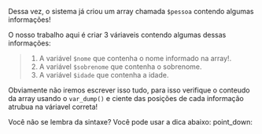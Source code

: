 Dessa vez, o sistema já criou um array chamada `$pessoa` contendo algumas informações!

O nosso trabalho aqui é criar 3 váriaveis contendo algumas dessas informações:

> 1. A variável `$nome` que contenha o nome informado na array!.
> 2. A variável `$sobrenome` que contenha o sobrenome.
> 3. A variável `$idade` que contenha a idade.

Obviamente não iremos escrever isso tudo, para isso verifique o conteudo da array usando o `var_dump()` e ciente das posições de cada informação atrubua na váriavel correta!

Você não se lembra da sintaxe? Você pode usar a dica abaixo: point_down: